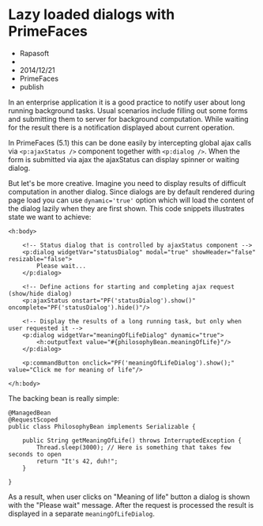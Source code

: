 # Lazy loaded dialogs with PrimeFaces
- Rapasoft
- 
- 2014/12/21
- PrimeFaces
- publish

In an enterprise application it is a good practice to notify user about long running background tasks. Usual scenarios include filling out some forms and submitting them to server for background computation. While waiting for the result there is a notification displayed about current operation.

In PrimeFaces (5.1) this can be done easily by intercepting global ajax calls via ``<p:ajaxStatus />`` component together with ``<p:dialog />``. When the form is submitted via ajax the ajaxStatus can display spinner or waiting dialog. 

But let's be more creative. Imagine you need to display results of difficult computation in another dialog. Since dialogs are by default rendered during page load you can use ``dynamic='true'`` option which will load the content of the dialog lazily when they are first shown. This code snippets illustrates state we want to achieve:

    <h:body>
    
		<!-- Status dialog that is controlled by ajaxStatus component -->
        <p:dialog widgetVar="statusDialog" modal="true" showHeader="false" resizable="false">
            Please wait...
        </p:dialog>
    
		<!-- Define actions for starting and completing ajax request (show/hide dialog)
        <p:ajaxStatus onstart="PF('statusDialog').show()" oncomplete="PF('statusDialog').hide()"/>
    
		<!-- Display the results of a long running task, but only when user requested it -->
        <p:dialog widgetVar="meaningOfLifeDialog" dynamic="true">
            <h:outputText value="#{philosophyBean.meaningOfLife}"/>
        </p:dialog>
    
        <p:commandButton onclick="PF('meaningOfLifeDialog').show();" value="Click me for meaning of life"/>
    
    </h:body>
    
The backing bean is really simple:

    @ManagedBean
    @RequestScoped
    public class PhilosophyBean implements Serializable {
    
        public String getMeaningOfLife() throws InterruptedException {
            Thread.sleep(3000); // Here is something that takes few seconds to open
            return "It's 42, duh!";
        }
    
    }

As a result, when user clicks on "Meaning of life" button a dialog is shown with the "Please wait" message. After the request is processed the result is displayed in a separate ``meaningOfLifeDialog``.